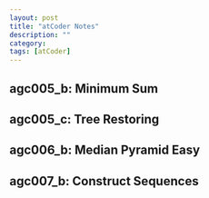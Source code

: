 ```yaml
---
layout: post
title: "atCoder Notes" 
description: ""
category: 
tags: [atCoder]
---
```


agc005_b: Minimum Sum
----------

agc005_c: Tree Restoring
---------

agc006_b: Median Pyramid Easy
---------

agc007_b: Construct Sequences
----------

